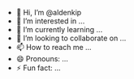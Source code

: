 - 👋 Hi, I’m @aldenkip
- 👀 I’m interested in ...
- 🌱 I’m currently learning ...
- 💞️ I’m looking to collaborate on ...
- 📫 How to reach me ...
- 😄 Pronouns: ...
- ⚡ Fun fact: ...

<!---
aldenkip/aldenkip is a ✨ special ✨ repository because its `README.md` (this file) appears on your GitHub profile.
You can click the Preview link to take a look at your changes.
--->
